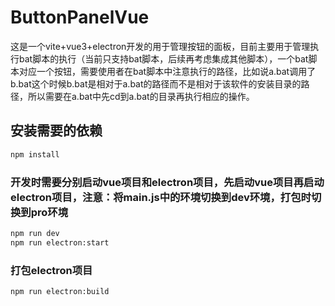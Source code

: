 # ButtonPanelVue

这是一个vite+vue3+electron开发的用于管理按钮的面板，目前主要用于管理执行bat脚本的执行（当前只支持bat脚本，后续再考虑集成其他脚本），一个bat脚本对应一个按钮，需要使用者在bat脚本中注意执行的路径，比如说a.bat调用了b.bat这个时候b.bat是相对于a.bat的路径而不是相对于该软件的安装目录的路径，所以需要在a.bat中先cd到a.bat的目录再执行相应的操作。

## 安装需要的依赖

```sh
npm install
```

### 开发时需要分别启动vue项目和electron项目，先启动vue项目再启动electron项目，注意：将main.js中的环境切换到dev环境，打包时切换到pro环境

```sh
npm run dev
npm run electron:start
```

### 打包electron项目

```sh
npm run electron:build
```
